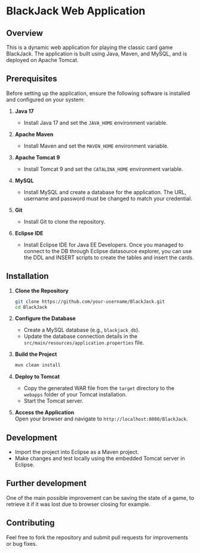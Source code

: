# BlackJack Web Application

## Overview
This is a dynamic web application for playing the classic card game BlackJack. The application is built using Java, Maven, and MySQL, and is deployed on Apache Tomcat.

## Prerequisites
Before setting up the application, ensure the following software is installed and configured on your system:

1. **Java 17**  
    - Install Java 17 and set the `JAVA_HOME` environment variable.

2. **Apache Maven**  
    - Install Maven and set the `MAVEN_HOME` environment variable.

3. **Apache Tomcat 9**  
    - Install Tomcat 9 and set the `CATALINA_HOME` environment variable.

4. **MySQL**  
    - Install MySQL and create a database for the application. The URL, username and password must be changed to match your credential.

5. **Git**  
    - Install Git to clone the repository.

6. **Eclipse IDE**  
    - Install Eclipse IDE for Java EE Developers. Once you managed to connect to the DB through Eclipse datasource explorer, you can use the DDL and INSERT scripts to create the tables and insert the cards.

## Installation

1. **Clone the Repository**  
    ```bash
    git clone https://github.com/your-username/BlackJack.git
    cd BlackJack
    ```

2. **Configure the Database**  
    - Create a MySQL database (e.g., `blackjack_db`).
    - Update the database connection details in the `src/main/resources/application.properties` file.

3. **Build the Project**  
    ```bash
    mvn clean install
    ```

4. **Deploy to Tomcat**  
    - Copy the generated WAR file from the `target` directory to the `webapps` folder of your Tomcat installation.
    - Start the Tomcat server.

5. **Access the Application**  
    Open your browser and navigate to `http://localhost:8080/BlackJack`.

## Development
- Import the project into Eclipse as a Maven project.
- Make changes and test locally using the embedded Tomcat server in Eclipse.

## Further development
One of the main possible improvement can be saving the state of a game, to retrieve it if it was lost due to browser closing for example. 

## Contributing
Feel free to fork the repository and submit pull requests for improvements or bug fixes.
